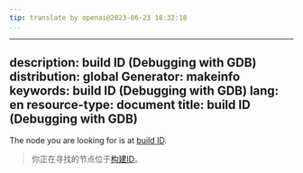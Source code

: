 ```yaml
---
tip: translate by openai@2023-06-23 18:32:18
...
```

---
description: build ID (Debugging with GDB)
distribution: global
Generator: makeinfo
keywords: build ID (Debugging with GDB)
lang: en
resource-type: document
title: build ID (Debugging with GDB)
---

The node you are looking for is at [build ID](Separate-Debug-Files.html#build-ID).

> 你正在寻找的节点位于[构建ID](Separate-Debug-Files.html#build-ID)。
